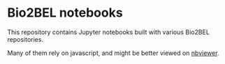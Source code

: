 # Bio2BEL notebooks

This repository contains Jupyter notebooks built with various Bio2BEL
repositories.

Many of them rely on javascript, and might be better viewed on
[nbviewer](http://nbviewer.jupyter.org/github/bio2bel/bio2bel-notebooks/tree/master/).
